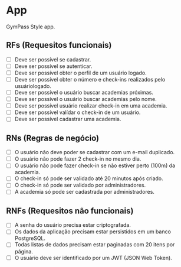 # App

GymPass Style app.

## RFs (Requesitos funcionais)

- [ ] Deve ser possível se cadastrar.
- [ ] Deve ser possível se autenticar.
- [ ] Deve ser possível obter o perfil de um usuário logado.
- [ ] Deve ser possível obter o número e check-ins realizados pelo usuáriologado.
- [ ] Deve ser possível o usuário buscar academias próximas.
- [ ] Deve ser possível o usuário buscar academias pelo nome.
- [ ] Deve ser possível  usuário realizar check-in em uma academia.
- [ ] Deve ser possível valídar o check-in de um usuário.
- [ ] Deve ser possível cadastrar uma academia.

## RNs (Regras de negócio)

- [ ] O usuário não deve poder se cadastrar com um e-mail duplicado.
- [ ] O usuário não pode fazer 2 check-in no mesmo dia.
- [ ] O usuário não pode fazer check-in se não estiver perto (100m) da academia.
- [ ] O check-in só pode ser validado até 20 minutos após criado.
- [ ] O check-in só pode ser validado por administradores.
- [ ] A academia só pode ser cadastrada por administradores. 

## RNFs (Requesitos não funcionais)

- [ ] A senha do usuário precisa estar criptografada.
- [ ] Os  dados da aplicação precisam estar persistidos em um banco PostgreSQL.
- [ ] Todas listas de dados precisam estar paginadas com 20 itens por página.
- [ ] O usuário deve ser identificado por um JWT (JSON Web Token).